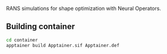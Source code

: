 RANS simulations for shape optimization with Neural Operators.


## Building container
```bash
cd container
apptainer build Apptainer.sif Apptainer.def
```